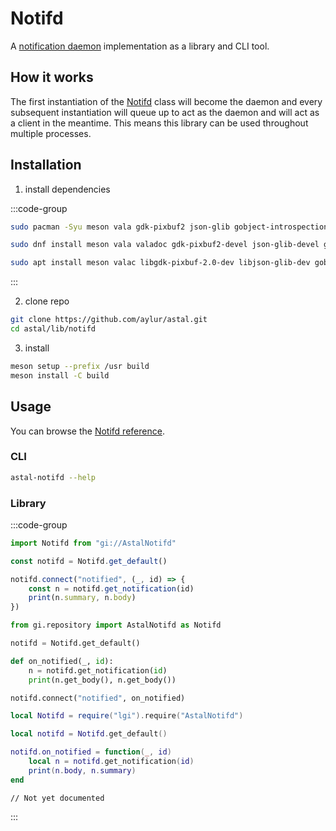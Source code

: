 # Notifd

A [notification daemon](https://specifications.freedesktop.org/notification-spec/latest/) implementation as a library and CLI tool.

## How it works

The first instantiation of the [Notifd](https://aylur.github.io/libastal/notifd/class.Notifd.html) class will become the daemon and every subsequent instantiation will queue up to act as the daemon and will act as a client in the meantime. This means this library can be used throughout multiple processes.

## Installation

1. install dependencies

:::code-group

```sh [<i class="devicon-archlinux-plain"></i> Arch]
sudo pacman -Syu meson vala gdk-pixbuf2 json-glib gobject-introspection
```

```sh [<i class="devicon-fedora-plain"></i> Fedora]
sudo dnf install meson vala valadoc gdk-pixbuf2-devel json-glib-devel gobject-introspection-devel
```

```sh [<i class="devicon-ubuntu-plain"></i> Ubuntu]
sudo apt install meson valac libgdk-pixbuf-2.0-dev libjson-glib-dev gobject-introspection
```

:::

2. clone repo

```sh
git clone https://github.com/aylur/astal.git
cd astal/lib/notifd
```

3. install

```sh
meson setup --prefix /usr build
meson install -C build
```

## Usage

You can browse the [Notifd reference](https://aylur.github.io/libastal/notifd).

### CLI

```sh
astal-notifd --help
```

### Library

:::code-group

```js [<i class="devicon-javascript-plain"></i> JavaScript]
import Notifd from "gi://AstalNotifd"

const notifd = Notifd.get_default()

notifd.connect("notified", (_, id) => {
    const n = notifd.get_notification(id)
    print(n.summary, n.body)
})
```

```py [<i class="devicon-python-plain"></i> Python]
from gi.repository import AstalNotifd as Notifd

notifd = Notifd.get_default()

def on_notified(_, id):
    n = notifd.get_notification(id)
    print(n.get_body(), n.get_body())

notifd.connect("notified", on_notified)
```

```lua [<i class="devicon-lua-plain"></i> Lua]
local Notifd = require("lgi").require("AstalNotifd")

local notifd = Notifd.get_default()

notifd.on_notified = function(_, id)
    local n = notifd.get_notification(id)
    print(n.body, n.summary)
end
```

```vala [<i class="devicon-vala-plain"></i> Vala]
// Not yet documented
```

:::
